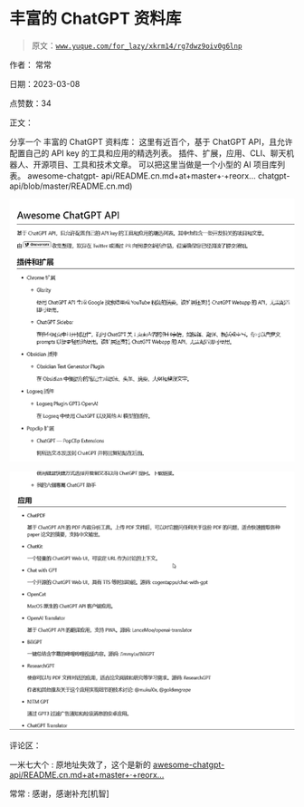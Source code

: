 # 丰富的 ChatGPT 资料库

> 原文：[`www.yuque.com/for_lazy/xkrm14/rg7dwz9oiv0g6lnp`](https://www.yuque.com/for_lazy/xkrm14/rg7dwz9oiv0g6lnp)



作者： 常常 

日期：2023-03-08 

点赞数：34 

正文： 

分享一个 丰富的 ChatGPT 资料库： 这里有近百个，基于 ChatGPT API，且允许配置自己的 API key 的工具和应用的精选列表。 插件、扩展，应用、CLI、聊天机器人、开源项目、工具和技术文章。 可以把这里当做是一个小型的 AI 项目库列表。 awesome-chatgpt- api/README.cn.md+at+master+·+reorx... chatgpt-api/blob/master/README.cn.md) 

![](img/8d67b836c99165799b5033925cda16ff.png)  

![](img/200841455739c4c88c89d34b70f570dd.png)  

评论区： 

一米七大个 : 原地址失效了，这个是新的 [awesome-chatgpt-api/README.cn.md+at+master+·+reorx...](https://github.com/reorx/awesome-chatgpt-api/blob/master/README.cn.md) 

常常 : 感谢，感谢补充[机智] 

